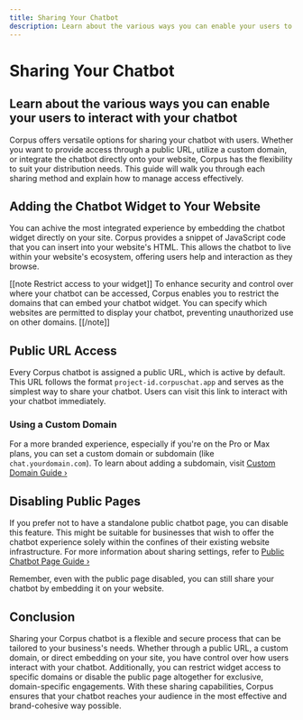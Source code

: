 ```yaml
---
title: Sharing Your Chatbot
description: Learn about the various ways you can enable your users to interact with your chatbot 
---
```


# Sharing Your Chatbot
## Learn about the various ways you can enable your users to interact with your chatbot 

Corpus offers versatile options for sharing your chatbot with users. Whether you want to provide access through a public URL, utilize a custom domain, or integrate the chatbot directly onto your website, Corpus has the flexibility to suit your distribution needs. This guide will walk you through each sharing method and explain how to manage access effectively.

## Adding the Chatbot Widget to Your Website

You can achive the most integrated experience by embedding the chatbot widget directly on your site. Corpus provides a snippet of JavaScript code that you can insert into your website's HTML. This allows the chatbot to live within your website's ecosystem, offering users help and interaction as they browse.

[[note Restrict access to your widget]]
To enhance security and control over where your chatbot can be accessed, Corpus enables you to restrict the domains that can embed your chatbot widget. You can specify which websites are permitted to display your chatbot, preventing unauthorized use on other domains.
[[/note]]

## Public URL Access

Every Corpus chatbot is assigned a public URL, which is active by default. This URL follows the format `project-id.corpuschat.app` and serves as the simplest way to share your chatbot. Users can visit this link to interact with your chatbot immediately.

### Using a Custom Domain

For a more branded experience, especially if you're on the Pro or Max plans, you can set a custom domain or subdomain (like `chat.yourdomain.com`). To learn about adding a subdomain, visit [Custom Domain Guide ›](/sharing/custom-domain.md)

## Disabling Public Pages

If you prefer not to have a standalone public chatbot page, you can disable this feature. This might be suitable for businesses that wish to offer the chatbot experience solely within the confines of their existing website infrastructure. For more information about sharing settings, refer to [Public Chatbot Page Guide ›](/sharing/public-url.md)

Remember, even with the public page disabled, you can still share your chatbot by embedding it on your website.

## Conclusion

Sharing your Corpus chatbot is a flexible and secure process that can be tailored to your business's needs. Whether through a public URL, a custom domain, or direct embedding on your site, you have control over how users interact with your chatbot. Additionally, you can restrict widget access to specific domains or disable the public page altogether for exclusive, domain-specific engagements. With these sharing capabilities, Corpus ensures that your chatbot reaches your audience in the most effective and brand-cohesive way possible.
